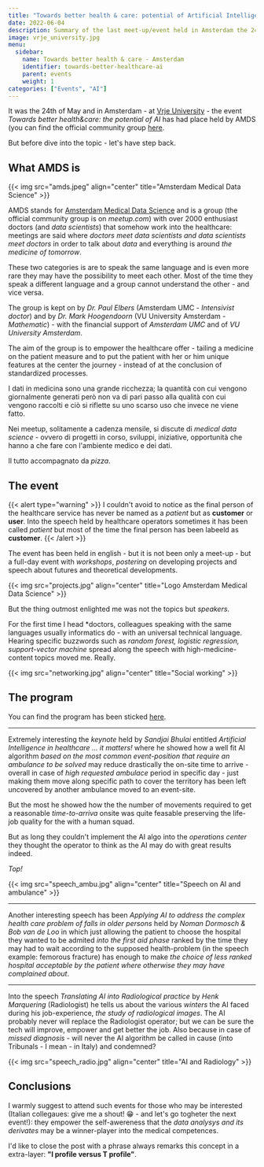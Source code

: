 ```yaml
---
title: "Towards better health & care: potential of Artificial Intelligence"
date: 2022-06-04
description: Summary of the last meet-up/event held in Amsterdam the 24th of May, where a screenshot about medicine and progresses of AI into the field has been made.
image: vrje_university.jpg
menu:
  sidebar:
    name: Towards better health & care - Amsterdam
    identifier: towards-better-healthcare-ai
    parent: events
    weight: 1
categories: ["Events", "AI"]
---
```


It was the 24th of May and in Amsterdam - at [Vrje University](https://vrje.nl) - the event *Towards better health&care: the potential of AI* has had place held by AMDS (you can find the official community group [here](https://www.meetup.com/it-IT/amsterdam-medical-data-science/).

But before dive into the topic - let's have step back.

## What AMDS is

{{< img src="amds.jpeg" align="center" title="Amsterdam Medical Data Science" >}}

AMDS stands for [Amsterdam Medical Data Science](https://www.amsterdammedicaldatascience.nl/) and is a group (the official community group is on _meetup.com_) with over 2000 enthusiast doctors (and _data scientists_) that somehow work into the healthcare: meetings are said where _doctors meet data scientists and data scientists meet doctors_ in order to talk about *data* and everything is around *the medicine of tomorrow*.

These two categories is are to speak the same language and is even more rare they may have the possibility to meet each other. Most of the time they speak a different language and a group cannot understand the other - and vice versa.

The group is kept on by *Dr. Paul Elbers* (Amsterdam UMC - _Intensivist doctor_) and by *Dr. Mark Hoogendoorn* (VU University Amsterdam - _Mathematic_) - with the financial support of _Amsterdam UMC_  and of _VU University Amsterdam_.

The aim of the group is to empower the healthcare offer - tailing a medicine on the patient measure and to put the patient with her or him unique features at the center the journey - instead of at the conclusion of standardized processes.


I dati in medicina sono una grande ricchezza; la quantità con cui vengono giornalmente generati però non va di pari passo alla qualità con cui vengono raccolti e ciò si riflette su uno scarso uso che invece ne viene fatto.

Nei meetup, solitamente a cadenza mensile, si discute di _medical data science_ - ovvero di progetti in corso, sviluppi, iniziative, opportunità che hanno a che fare con l'ambiente medico e dei dati.

Il tutto accompagnato da *pizza*.

## The event

{{< alert type="warning" >}}
I couldn't avoid to notice as the final person of the healthcare service has never be named as a _patient_ but as **customer** or **user**.
Into the speech held by healthcare operators sometimes it has been called _patient_ but most of the time the final person has been labeeld as **customer**.
{{< /alert >}}

The event has been held in english - but it is not been only a meet-up - but a full-day event with _workshops_, _postering_ on developing projects and speech about futures and theoretical developments.

{{< img src="projects.jpg" align="center" title="Logo Amsterdam Medical Data Science" >}}

But the thing outmost enlighted me was not the topics but *speakers*.

For the first time I head *doctors, colleagues speaking with the same languages usually informatics do - with an universal technical language.
Hearing specific buzzwords such as _random forest, logistic regression, support-vector machine_ spread along the speech with high-medicine-content topics moved me. Really.

{{< img src="networking.jpg" align="center" title="Social working" >}}

## The program

You can find the program has been sticked [here](https://www.ai-health.nl/towards-better-health-care-the-potential-of-ai/).

* * *

Extremely interesting the _keynote_ held by _Sandjai Bhulai_ entitled *Artificial Intelligence in healthcare … it matters!* where he showed how a well fit AI algorithm *based on the most common event-position that require an ambulance to be solved* may reduce drastically the on-site time to arrive - overall in case of _high requested ambulace_ period in specific day - just making them move along specific path to cover the territory has been left uncovered by another ambulance moved to an event-site.

But the most he showed how the the number of movements required to get a reasonable _time-to-arriva_ onsite was quite feasable preserving the life-job quality for the with a human squad.

But as long they couldn't implement the AI algo into the _operations center_ they thought the operator to think as the AI may do with great results indeed.

*Top!*

{{< img src="speech_ambu.jpg" align="center" title="Speech on AI and ambulance"  >}}

* * *

Another interesting speech has been *Applying AI to address the complex health care problem of falls in older persons* held by _Noman Dormosch & Bob van de Loo_ in which just allowing the patient to choose the hospital they wanted to be admited *into the first aid phase* ranked by the time they may had to wait according to the supposed health-problem (in the speech example: femorous fracture) has enough to make *the choice of less ranked hospital acceptable by the patient where otherwise they may have complained about*.

* * *

Into the speech *Translating AI into Radiological practice* by _Henk Marquering_  (Radiologist) he tells us about the various _winters_ the AI faced during his job-experience, *the study of radiological images*.
The AI probably never will replace the Radiologist operator; but we can be sure the tech will improve, empower and get better the job.
Also because in case of _missed diagnosis_ - will never the AI algorithm be called in cause (into Tribunals - I mean - in Italy) and condemned?

{{< img src="speech_radio.jpg" align="center" title="AI and Radiology" >}}

## Conclusions

I warmly suggest to attend such events for those who may be interested (Italian collegaues: give me a shout! :grin: - and let's go togheter the next event!): they empower the self-awereness that the _data analysys and its derivates_ may be a winner-player into the medical competences.

I'd like to close the post with a phrase always remarks this concept in a extra-layer: **"I profile versus T profile"**.
